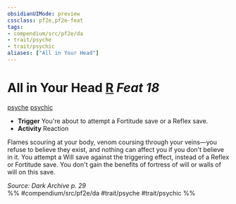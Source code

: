 ```yaml
---
obsidianUIMode: preview
cssclass: pf2e,pf2e-feat
tags:
- compendium/src/pf2e/da
- trait/psyche
- trait/psychic
aliases: ["All in Your Head"]
---
```

# All in Your Head  [R](/rules/core-rulebook/chapter-9-playing-the-game.md#Actions "Reaction") *Feat 18*  
[psyche](/rules/traits/psyche-da.md)  [psychic](/rules/traits/psychic-da.md)  

- **Trigger** You're about to attempt a Fortitude save or a Reflex save.
- **Activity** Reaction

Flames scouring at your body, venom coursing through your veins—you refuse to believe they exist, and nothing can affect you if you don't believe in it. You attempt a Will save against the triggering effect, instead of a Reflex or Fortitude save. You don't gain the benefits of fortress of will or walls of will on this save.

*Source: Dark Archive p. 29*  
%% #compendium/src/pf2e/da #trait/psyche #trait/psychic %%